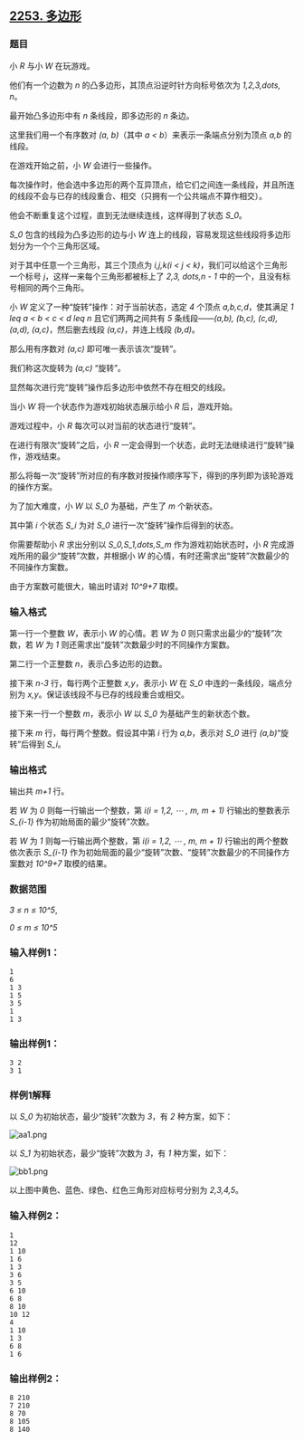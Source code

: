 ## [2253. 多边形](https://www.acwing.com/problem/content/2255/)

### 题目

小 *R* 与小 *W* 在玩游戏。

他们有一个边数为 *n* 的凸多边形，其顶点沿逆时针方向标号依次为 *1,2,3,dots, n*。

最开始凸多边形中有 *n* 条线段，即多边形的 *n* 条边。

这里我们用一个有序数对 *(a, b)*（其中 *a < b*）来表示一条端点分别为顶点 *a,b* 的线段。

在游戏开始之前，小 *W* 会进行一些操作。

每次操作时，他会选中多边形的两个互异顶点，给它们之间连一条线段，并且所连的线段不会与已存的线段重合、相交（只拥有一个公共端点不算作相交）。

他会不断重复这个过程，直到无法继续连线，这样得到了状态 *S_0*。

*S_0* 包含的线段为凸多边形的边与小 *W* 连上的线段，容易发现这些线段将多边形划分为一个个三角形区域。

对于其中任意一个三角形，其三个顶点为 *i,j,k(i < j < k)*，我们可以给这个三角形一个标号 *j*，这样一来每个三角形都被标上了 *2,3, dots,n - 1* 中的一个，且没有标号相同的两个三角形。

小 *W* 定义了一种“旋转”操作：对于当前状态，选定 *4* 个顶点 *a,b,c,d*，使其满足 *1 leq a < b < c < d leq n* 且它们两两之间共有 *5* 条线段——*(a,b), (b,c), (c,d), (a,d), (a,c)*，然后删去线段 *(a,c)*，并连上线段 *(b,d)*。

那么用有序数对 *(a,c)* 即可唯一表示该次“旋转”。

我们称这次旋转为 *(a,c)* “旋转”。

显然每次进行完“旋转”操作后多边形中依然不存在相交的线段。

当小 *W* 将一个状态作为游戏初始状态展示给小 *R* 后，游戏开始。

游戏过程中，小 *R* 每次可以对当前的状态进行“旋转”。

在进行有限次“旋转”之后，小 *R* 一定会得到一个状态，此时无法继续进行“旋转”操作，游戏结束。

那么将每一次“旋转”所对应的有序数对按操作顺序写下，得到的序列即为该轮游戏的操作方案。

为了加大难度，小 *W* 以 *S_0* 为基础，产生了 *m* 个新状态。

其中第 *i* 个状态 *S_i* 为对 *S_0* 进行一次“旋转”操作后得到的状态。

你需要帮助小 *R* 求出分别以 *S_0,S_1,dots,S_m* 作为游戏初始状态时，小 *R* 完成游戏所用的最少“旋转”次数，并根据小 *W* 的心情，有时还需求出“旋转”次数最少的不同操作方案数。

由于方案数可能很大，输出时请对 *10^9+7* 取模。

### 输入格式

第一行一个整数 *W*，表示小 *W* 的心情。若 *W* 为 *0* 则只需求出最少的“旋转”次数，若 *W* 为 *1* 则还需求出“旋转”次数最少时的不同操作方案数。

第二行一个正整数 *n*，表示凸多边形的边数。

接下来 *n-3* 行，每行两个正整数 *x,y*，表示小 *W* 在 *S_0* 中连的一条线段，端点分别为 *x,y*。保证该线段不与已存的线段重合或相交。

接下来一行一个整数 *m*，表示小 *W* 以 *S_0* 为基础产生的新状态个数。

接下来 *m* 行，每行两个整数。假设其中第 *i* 行为 *a,b*，表示对 *S_0* 进行 *(a,b)*“旋转”后得到 *S_i*。

### 输出格式

输出共 *m+1* 行。

若 *W* 为 *0* 则每一行输出一个整数，第 *i(i = 1,2, ⋯ , m, m + 1)* 行输出的整数表示 *S_{i-1}* 作为初始局面的最少“旋转”次数。

若 *W* 为 *1* 则每一行输出两个整数，第 *i(i = 1,2, ⋯ , m, m + 1)* 行输出的两个整数依次表示 *S_{i-1}* 作为初始局面的最少“旋转”次数、“旋转”次数最少的不同操作方案数对 *10^9+7* 取模的结果。

### 数据范围

*3 ≤ n ≤ 10^5*,

*0 ≤ m ≤ 10^5*

### 输入样例1：

```
1
6
1 3
1 5
3 5
1
1 3
```

### 输出样例1：

```
3 2
3 1
```

### 样例1解释

以 *S_0* 为初始状态，最少“旋转”次数为 *3*，有 *2* 种方案，如下：

 ![aa1.png](https://cdn.acwing.com/media/article/image/2020/08/04/19_84280160d6-aa1.png)

以 *S_1* 为初始状态，最少“旋转”次数为 *3*，有 *1* 种方案，如下：

 ![bb1.png](https://cdn.acwing.com/media/article/image/2020/08/04/19_d60df6a6d6-bb1.png)

以上图中黄色、蓝色、绿色、红色三角形对应标号分别为 *2,3,4,5*。

### 输入样例2：

```
1
12
1 10
1 6
1 3
3 6
3 5
6 10
6 8
8 10
10 12
4
1 10
1 3
6 8
1 6
```

### 输出样例2：

```
8 210
7 210
8 70
8 105
8 140
```
